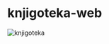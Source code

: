 # knjigoteka-web

![knjigoteka](https://user-images.githubusercontent.com/38048916/200149160-47869e6a-6e59-4451-aac1-6cf01938c490.png)
